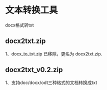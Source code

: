 # 文本转换工具

docx格式转txt
    
## docx2txt.zip    
   
1、docx_to_txt.zip 已移除，更名为 docx2txt.zip.
	


## docx2txt_v0.2.zip

1、支持doc/docx/odt三种格式的文档转换成txt
